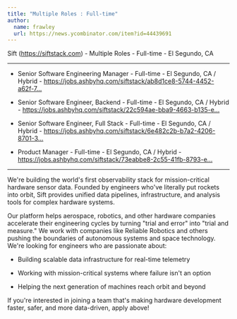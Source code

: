 ```yaml
---
title: "Multiple Roles : Full-time"
author:
  name: frawley
  url: https://news.ycombinator.com/item?id=44439691
---
```


<JobNavigation />

Sift (<a href="https:&#x2F;&#x2F;siftstack.com" rel="nofollow">https:&#x2F;&#x2F;siftstack.com</a>) - Multiple Roles - Full-time - El Segundo, CA

---

- Senior Software Engineering Manager - Full-time - El Segundo, CA &#x2F; Hybrid - <a href="https:&#x2F;&#x2F;jobs.ashbyhq.com&#x2F;siftstack&#x2F;ab8d1ce8-5744-4452-a62f-7654ac30c98e" rel="nofollow">https:&#x2F;&#x2F;jobs.ashbyhq.com&#x2F;siftstack&#x2F;ab8d1ce8-5744-4452-a62f-7...</a>

- Senior Software Engineer, Backend - Full-time - El Segundo, CA &#x2F; Hybrid - <a href="https:&#x2F;&#x2F;jobs.ashbyhq.com&#x2F;siftstack&#x2F;22c594ae-bba9-4663-b135-ecacf82ba76d" rel="nofollow">https:&#x2F;&#x2F;jobs.ashbyhq.com&#x2F;siftstack&#x2F;22c594ae-bba9-4663-b135-e...</a>

- Senior Software Engineer, Full Stack - Full-time - El Segundo, CA &#x2F; Hybrid - <a href="https:&#x2F;&#x2F;jobs.ashbyhq.com&#x2F;siftstack&#x2F;6e482c2b-b7a2-4206-8701-3de5e460a764" rel="nofollow">https:&#x2F;&#x2F;jobs.ashbyhq.com&#x2F;siftstack&#x2F;6e482c2b-b7a2-4206-8701-3...</a>

- Product Manager - Full-time - El Segundo, CA &#x2F; Hybrid - <a href="https:&#x2F;&#x2F;jobs.ashbyhq.com&#x2F;siftstack&#x2F;73eabbe8-2c55-41fb-8793-ecc49e6e406d" rel="nofollow">https:&#x2F;&#x2F;jobs.ashbyhq.com&#x2F;siftstack&#x2F;73eabbe8-2c55-41fb-8793-e...</a>

---

We&#x27;re building the world&#x27;s first observability stack for mission-critical hardware sensor data. Founded by engineers who&#x27;ve literally put rockets into orbit, Sift provides unified data pipelines, infrastructure, and analysis tools for complex hardware systems.

Our platform helps aerospace, robotics, and other hardware companies accelerate their engineering cycles by turning &quot;trial and error&quot; into &quot;trial and measure.&quot; We work with companies like Reliable Robotics and others pushing the boundaries of autonomous systems and space technology.
We&#x27;re looking for engineers who are passionate about:

- Building scalable data infrastructure for real-time telemetry

- Working with mission-critical systems where failure isn&#x27;t an option

- Helping the next generation of machines reach orbit and beyond

If you&#x27;re interested in joining a team that&#x27;s making hardware development faster, safer, and more data-driven, apply above!
<JobApplication />
